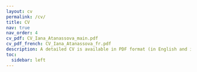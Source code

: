 ```yaml
---
layout: cv
permalink: /cv/
title: CV
nav: true
nav_order: 4
cv_pdf: CV_Iana_Atanassova_main.pdf
cv_pdf_french: CV_Iana_Atanassova_fr.pdf
description: A detailed CV is available in PDF format (in English and in French).
toc:
  sidebar: left
---
```

